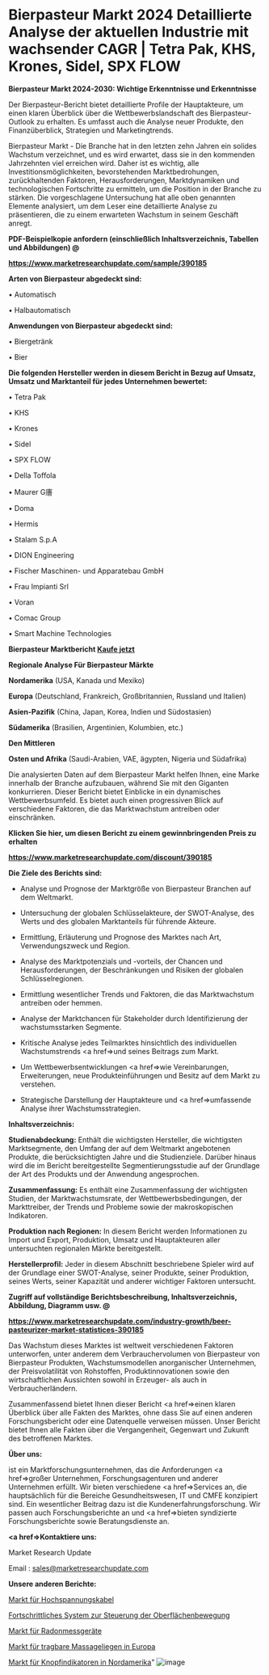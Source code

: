 # Bierpasteur Markt 2024 Detaillierte Analyse der aktuellen Industrie mit wachsender CAGR | Tetra Pak, KHS, Krones, Sidel, SPX FLOW

<strong>Bierpasteur Markt 2024-2030: Wichtige Erkenntnisse und Erkenntnisse</strong>

Der Bierpasteur-Bericht bietet detaillierte Profile der Hauptakteure, um einen klaren Überblick über die Wettbewerbslandschaft des Bierpasteur-Outlook zu erhalten. Es umfasst auch die Analyse neuer Produkte, den Finanzüberblick, Strategien und Marketingtrends.

Bierpasteur Markt - Die Branche hat in den letzten zehn Jahren ein solides Wachstum verzeichnet, und es wird erwartet, dass sie in den kommenden Jahrzehnten viel erreichen wird. Daher ist es wichtig, alle Investitionsmöglichkeiten, bevorstehenden Marktbedrohungen, zurückhaltenden Faktoren, Herausforderungen, Marktdynamiken und technologischen Fortschritte zu ermitteln, um die Position in der Branche zu stärken. Die vorgeschlagene Untersuchung hat alle oben genannten Elemente analysiert, um dem Leser eine detaillierte Analyse zu präsentieren, die zu einem erwarteten Wachstum in seinem Geschäft anregt.



<strong><b>PDF-Beispielkopie anfordern (einschließlich Inhaltsverzeichnis, Tabellen und Abbildungen) @ </b></strong>

<strong><a href=https://www.marketresearchupdate.com/sample/390185>

<strong>https://www.marketresearchupdate.com/sample/390185</u></a></strong></strong>



<strong>Arten von Bierpasteur abgedeckt sind:</strong>

• Automatisch

• Halbautomatisch



<strong>Anwendungen von Bierpasteur abgedeckt sind:</strong>

• Biergetränk

• Bier



<strong>Die folgenden Hersteller werden in diesem Bericht in Bezug auf Umsatz, Umsatz und Marktanteil für jedes Unternehmen bewertet:</strong>

• Tetra Pak

• KHS

• Krones

• Sidel

• SPX FLOW

• Della Toffola

• Maurer G廧

• Doma

• Hermis

• Stalam S.p.A

• DION Engineering

• Fischer Maschinen- und Apparatebau GmbH

• Frau Impianti Srl

• Voran

• Comac Group

• Smart Machine Technologies



<strong>Bierpasteur Marktbericht <a href=https://www.marketresearchupdate.com/buynow/390185>Kaufe jetzt</a></strong>



<strong>Regionale Analyse Für Bierpasteur Märkte</strong>



<strong>Nordamerika</strong> (USA, Kanada und Mexiko)



<strong>Europa</strong> (Deutschland, Frankreich, Großbritannien, Russland und Italien)



<strong>Asien-Pazifik</strong> (China, Japan, Korea, Indien und Südostasien)



<strong>Südamerika</strong> (Brasilien, Argentinien, Kolumbien, etc.)



<strong>Den Mittleren</strong> 

<strong>Osten und Afrika</strong> (Saudi-Arabien, VAE, ägypten, Nigeria und Südafrika)

Die analysierten Daten auf dem Bierpasteur Markt helfen Ihnen, eine Marke innerhalb der Branche aufzubauen, während Sie mit den Giganten konkurrieren. Dieser Bericht bietet Einblicke in ein dynamisches Wettbewerbsumfeld. Es bietet auch einen progressiven Blick auf verschiedene Faktoren, die das Marktwachstum antreiben oder einschränken.



<strong>Klicken Sie hier, um diesen Bericht zu einem gewinnbringenden Preis zu erhalten
</strong>

<strong><a href=https://www.marketresearchupdate.com/discount/390185>https://www.marketresearchupdate.com/discount/390185</b></u></strong></a>



<strong>Die Ziele des Berichts sind:</strong>

- Analyse und Prognose der Marktgröße von Bierpasteur Branchen auf dem Weltmarkt.

- Untersuchung der globalen Schlüsselakteure, der SWOT-Analyse, des Werts und des globalen Marktanteils für führende Akteure.

- Ermittlung, Erläuterung und Prognose des Marktes nach Art, Verwendungszweck und Region.

- Analyse des Marktpotenzials und -vorteils, der Chancen und Herausforderungen, der Beschränkungen und Risiken der globalen Schlüsselregionen.

- Ermittlung wesentlicher Trends und Faktoren, die das Marktwachstum antreiben oder hemmen.

- Analyse der Marktchancen für Stakeholder durch Identifizierung der wachstumsstarken Segmente.

- Kritische Analyse jedes Teilmarktes hinsichtlich des individuellen Wachstumstrends <a href=>und</a> seines Beitrags zum Markt.

- Um Wettbewerbsentwicklungen <a href=>wie</a> Vereinbarungen, Erweiterungen, neue Produkteinführungen und Besitz auf dem Markt zu verstehen.

- Strategische Darstellung der Hauptakteure und <a href=>umfas</a>sende Analyse ihrer Wachstumsstrategien.



<strong>Inhaltsverzeichnis:</strong>



<strong>Studienabdeckung:</strong> Enthält die wichtigsten Hersteller, die wichtigsten Marktsegmente, den Umfang der auf dem Weltmarkt angebotenen Produkte, die berücksichtigten Jahre und die Studienziele. Darüber hinaus wird die im Bericht bereitgestellte Segmentierungsstudie auf der Grundlage der Art des Produkts und der Anwendung angesprochen.



<strong>Zusammenfassung:</strong> Es enthält eine Zusammenfassung der wichtigsten Studien, der Marktwachstumsrate, der Wettbewerbsbedingungen, der Markttreiber, der Trends und Probleme sowie der makroskopischen Indikatoren.



<strong>Produktion nach Regionen:</strong> In diesem Bericht werden Informationen zu Import und Export, Produktion, Umsatz und Hauptakteuren aller untersuchten regionalen Märkte bereitgestellt.



<strong>Herstellerprofil:</strong> Jeder in diesem Abschnitt beschriebene Spieler wird auf der Grundlage einer SWOT-Analyse, seiner Produkte, seiner Produktion, seines Werts, seiner Kapazität und anderer wichtiger Faktoren untersucht.



<strong><b>Zugriff auf vollständige Berichtsbeschreibung, Inhaltsverzeichnis, Abbildung, Diagramm usw. @ </b></strong>

<strong><a href=https://www.marketresearchupdate.com/industry-growth/beer-pasteurizer-market-statistices-390185>https://www.marketresearchupdate.com/industry-growth/beer-pasteurizer-market-statistices-390185</a></strong>

Das Wachstum dieses Marktes ist weltweit verschiedenen Faktoren unterworfen, unter anderem dem Verbrauchervolumen von Bierpasteur von Bierpasteur Produkten, Wachstumsmodellen anorganischer Unternehmen, der Preisvolatilität von Rohstoffen, Produktinnovationen sowie den wirtschaftlichen Aussichten sowohl in Erzeuger- als auch in Verbraucherländern.

Zusammenfassend bietet Ihnen dieser Bericht <a href=>einen</a> klaren Überblick über alle Fakten des Marktes, ohne dass Sie auf einen anderen Forschungsbericht oder eine Datenquelle verweisen müssen. Unser Bericht bietet Ihnen alle Fakten über die Vergangenheit, Gegenwart und Zukunft des betroffenen Marktes.



<strong>Über uns:</strong>

 ist ein Marktforschungsunternehmen, das die Anforderungen <a href=>großer</a> Unternehmen, Forschungsagenturen und anderer Unternehmen erfüllt. Wir bieten verschiedene <a href=>Services</a> an, die hauptsächlich für die Bereiche Gesundheitswesen, IT und CMFE konzipiert sind. Ein wesentlicher Beitrag dazu ist die Kundenerfahrungsforschung. Wir passen auch Forschungsberichte an und <a href=>bieten</a> syndizierte Forschungsberichte sowie Beratungsdienste an.



<strong><a href=>Kontaktiere uns:</a></strong>

Market Research Update

Email : sales@marketresearchupdate.com



<strong>Unsere anderen Berichte:</strong>

<a href=https://www.linkedin.com/pulse/high-voltage-power-cable-market-opportunities>Markt für Hochspannungskabel</a>

<a href=https://www.linkedin.com/pulse/advanced-surface-movement-guidance-control-system>Fortschrittliches System zur Steuerung der Oberflächenbewegung</a>

<a href=https://www.linkedin.com/pulse/radon-measurement-devices-market-sizing-up-anticipating>Markt für Radonmessgeräte</a>

<a href=https://www.linkedin.com/pulse/europe-portable-massage-tables-market-continues>Markt für tragbare Massageliegen in Europa</a>

<a href=https://www.linkedin.com/pulse/north-america-button-indicator-market-2023-current-future>Markt für Knopfindikatoren in Nordamerika</a>"
![image](https://github.com/Gayatrikarjule/Market-Analysis-361/assets/97346546/311e5af1-d1b4-405e-8571-e80a3259eb65)
